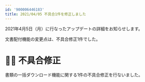 ```yaml
---
id: '900006446183'
title: 2021/04/05 不具合1件を修正しました
---
```

2021年4月5日（月）に行なったアップデートの詳細をお知らせします。

文書配付機能の変更点は、不具合修正1件でした。

# 👨‍⚕️ 不具合修正

書類の一括ダウンロード機能に関する1件の不具合修正を行ないました。
